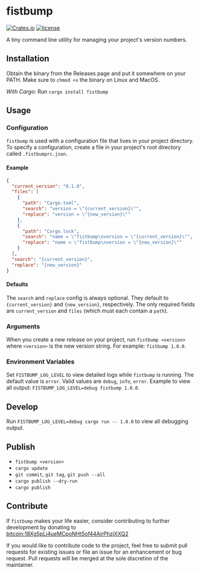 # fistbump

[![Crates.io](https://img.shields.io/crates/v/fistbump.svg)](https://crates.io/crates/fistbump)
[![license](http://img.shields.io/badge/license-MIT-blue.svg)](https://github.com/chrisshiplet/fistbump/blob/master/LICENSE)

A tiny command line utility for managing your project's version numbers.

## Installation

Obtain the binary from the Releases page and put it somewhere on your PATH. Make sure to `chmod +x` the binary on Linux and MacOS.

_With Cargo:_ Run `cargo install fistbump`

## Usage

### Configuration

`fistbump` is used with a configuration file that lives in your project directory. To specify a configuration, create a file in your project's root directory called `.fistbumprc.json`.

#### Example

```json
{
  "current_version": "0.1.0",
  "files": [
    {
      "path": "Cargo.toml",
      "search": "version = \"{current_version}\"",
      "replace": "version = \"{new_version}\""
    },
    {
      "path": "Cargo.lock",
      "search": "name = \"fistbump\nversion = \"{current_version}\"",
      "replace": "name = \"fistbump\nversion = \"{new_version}\""
    }
  ],
  "search": "{current_version}",
  "replace": "{new_version}"
}
```

#### Defaults

The `search` and `replace` config is always optional. They default to `{current_version}` and `{new_version}`, respectively. The only required fields are `current_version` and `files` (which must each contain a `path`).

### Arguments

When you create a new release on your project, run `fistbump <version>` where `<version>` is the new version string. For example: `fistbump 1.0.0`.

### Environment Variables

Set `FISTBUMP_LOG_LEVEL` to view detailed logs while `fistbump` is running. The default value is `error`. Valid values are `debug`, `info`, `error`. Example to view all output: `FISTBUMP_LOG_LEVEL=debug fistbump 1.0.0`.

## Develop

Run `FISTBUMP_LOG_LEVEL=debug cargo run -- 1.0.0` to view all debugging output.

## Publish

- `fistbump <version>`
- `cargo update`
- `git commit`, `git tag`, `git push --all`
- `cargo publish --dry-run`
- `cargo publish`

## Contribute

If `fistbump` makes your life easier, consider contributing to further development by donating to [bitcoin:18Xg5pLi4ueMCpoNHt5of44AirPhzjXXQ2](bitcoin:18Xg5pLi4ueMCpoNHt5of44AirPhzjXXQ2)

If you would like to contribute code to the project, feel free to submit pull requests for existing issues or file an issue for an enhancement or bug request. Pull requests will be merged at the sole discretion of the maintainer.
